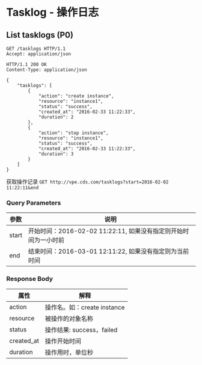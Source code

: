 # Tasklog - 操作日志

## List tasklogs (P0)

```http
GET /tasklogs HTTP/1.1
Accept: application/json
```

```http
HTTP/1.1 200 OK
Content-Type: application/json

{
    "tasklogs": [
        {
            "action": "create instance",
            "resource": "instance1",
            "status": "success",
            "created_at": "2016-02-33 11:22:33",
            "duration": 2
        },
        {
            "action": "stop instance",
            "resource": "instance1",
            "status": "success",
            "created_at": "2016-02-33 11:22:33",
            "duration": 3
        }
    ]
}
```

获取操作记录
`GET http://vpe.cds.com/tasklogs?start=2016-02-02 11:22:11&end`

### Query Parameters

参数 | 说明
-----|-------------------------------
start| 开始时间：2016-02-02 11:22:11, 如果没有指定则开始时间为一小时前
end  | 结束时间：2016-03-01 12:11:22, 如果没有指定则为当前时间


### Response Body
属性   |  解释
-------|-----------
action   |操作名。如：create instance
resource | 被操作的对象名称
status  | 操作结果: success，failed
created_at| 操作开始时间
duration | 操作用时，单位秒
